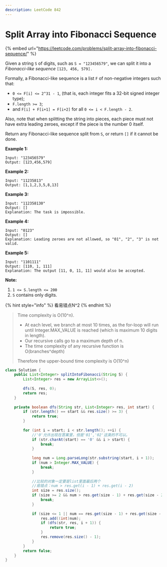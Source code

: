 ```yaml
---
description: LeetCode 842
---
```


# Split Array into Fibonacci Sequence

{% embed url="https://leetcode.com/problems/split-array-into-fibonacci-sequence/" %}



Given a string `S` of digits, such as `S = "123456579"`, we can split it into a _Fibonacci-like sequence_ `[123, 456, 579].`

Formally, a Fibonacci-like sequence is a list `F` of non-negative integers such that:

* `0 <= F[i] <= 2^31 - 1`, (that is, each integer fits a 32-bit signed integer type);
* `F.length >= 3`;
* and `F[i] + F[i+1] = F[i+2]` for all `0 <= i < F.length - 2`.

Also, note that when splitting the string into pieces, each piece must not have extra leading zeroes, except if the piece is the number 0 itself.

Return any Fibonacci-like sequence split from `S`, or return `[]` if it cannot be done.

**Example 1:**

```
Input: "123456579"
Output: [123,456,579]
```

**Example 2:**

```
Input: "11235813"
Output: [1,1,2,3,5,8,13]
```

**Example 3:**

```
Input: "112358130"
Output: []
Explanation: The task is impossible.
```

**Example 4:**

```
Input: "0123"
Output: []
Explanation: Leading zeroes are not allowed, so "01", "2", "3" is not valid.
```

**Example 5:**

```
Input: "1101111"
Output: [110, 1, 111]
Explanation: The output [11, 0, 11, 11] would also be accepted.
```

**Note:**

1. `1 <= S.length <= 200`
2. `S` contains only digits.

{% hint style="info" %}
看易错点N^2
{% endhint %}

> Time complexity is O(10^n).
>
> * At each level, we branch at most 10 times, as the for-loop will run until Integer.MAX\_VALUE is reached (which is maximum 10 digits in length).
> * Our recursive calls go to a maximum depth of n.
> * The time complexity of any recursive function is O(branches^depth)
>
> Therefore the upper-bound time complexity is O(10^n)

```java
class Solution {
    public List<Integer> splitIntoFibonacci(String S) {
        List<Integer> res = new ArrayList<>();
        
        dfs(S, res, 0);
        return res;
    }
    
    private boolean dfs(String str, List<Integer> res, int start) {
        if (str.length() == start && res.size() >= 3) {
            return true;
        }
        
        for (int i = start; i < str.length(); ++i) {
            //'0'允许出现在答案里，但是'01','02'这类的不可以。
            if (str.charAt(start) == '0' && i > start) {
                break;
            }
            
            long num = Long.parseLong(str.substring(start, i + 1));
            if (num > Integer.MAX_VALUE) {
                break;
            }
            
            //比较的对象一定要是list里面最后两个
            //易错点：num > res.get(i - 1) + res.get(i - 2)
            int size = res.size();
            if (size >= 2 && num > res.get(size - 1) + res.get(size - 2)) {
                break;
            }
            
            if (size <= 1 || num == res.get(size - 1) + res.get(size - 2)) {
                res.add((int)num);
                if (dfs(str, res, i + 1)) {
                    return true;
                }
                res.remove(res.size() - 1);
            }
        }
        return false;
    }
}
```
